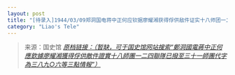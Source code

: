 ```yaml
---
layout: post
title: "[待录入]1944/03/09郑洞国电蒋中正何应钦据廖耀湘获得俘供敌件证实十八师团一二四联队已拨至三十一师团代字为三八九○六等三点情报"
category: "Liao's Tele"
---
```



> 来源：国史馆 [*原档链接：（暂缺，可于国史馆网站搜索“鄭洞國電蔣中正何應欽據廖耀湘獲得俘供敵件證實十八師團一二四聯隊已撥至三十一師團代字為三八九○六等三點情報”）*]()

